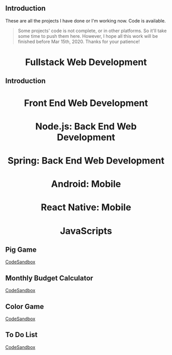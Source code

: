 ## Introduction

These are all the projects I have done or I'm working now. Code is available.

> Some projects' code is not complete, or in other platforms. So it'll take some time to push them here. However, I hope all this work will be finished before Mar 15th, 2020. Thanks for your patience!

<div align="center">

# Fullstack Web Development

</div>

## Introduction






<div align="center">

# Front End Web Development

</div>



<div align="center">

# Node.js: Back End Web Development

</div>



<div align="center">

# Spring: Back End Web Development

</div>



<div align="center">

# Android: Mobile

</div>


<div align="center">

# React Native: Mobile

</div>




<div align="center">

# JavaScripts

</div>

## Pig Game

[CodeSandbox](https://codesandbox.io/s/project-pig-game-2ekg7)

## Monthly Budget Calculator

[CodeSandbox](https://codesandbox.io/s/project-monthly-budget-calculator-26f32)

## Color Game

[CodeSandbox](https://codesandbox.io/s/project-color-game-wesq0)

## To Do List

[CodeSandbox](https://codesandbox.io/s/project-to-do-list-r751r)
